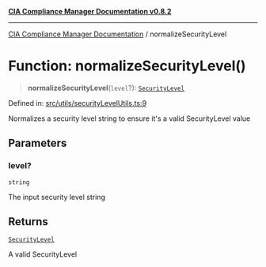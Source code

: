 [**CIA Compliance Manager Documentation v0.8.2**](../README.md)

***

[CIA Compliance Manager Documentation](../globals.md) / normalizeSecurityLevel

# Function: normalizeSecurityLevel()

> **normalizeSecurityLevel**(`level`?): [`SecurityLevel`](../type-aliases/SecurityLevel.md)

Defined in: [src/utils/securityLevelUtils.ts:9](https://github.com/Hack23/cia-compliance-manager/blob/423c5d261c747ade8ca2550e176aa05168b5a31e/src/utils/securityLevelUtils.ts#L9)

Normalizes a security level string to ensure it's a valid SecurityLevel value

## Parameters

### level?

`string`

The input security level string

## Returns

[`SecurityLevel`](../type-aliases/SecurityLevel.md)

A valid SecurityLevel
